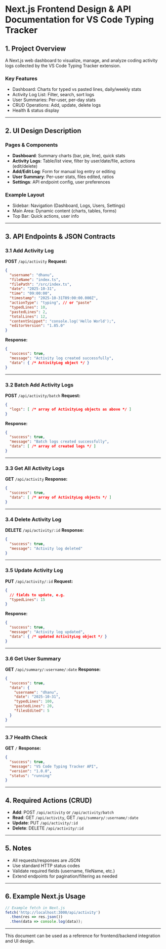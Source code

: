 # Next.js Frontend Design & API Documentation for VS Code Typing Tracker

## 1. Project Overview
A Next.js web dashboard to visualize, manage, and analyze coding activity logs collected by the VS Code Typing Tracker extension.

### Key Features
- Dashboard: Charts for typed vs pasted lines, daily/weekly stats
- Activity Log List: Filter, search, sort logs
- User Summaries: Per-user, per-day stats
- CRUD Operations: Add, update, delete logs
- Health & status display

---

## 2. UI Design Description

### Pages & Components
- **Dashboard**: Summary charts (bar, pie, line), quick stats
- **Activity Logs**: Table/list view, filter by user/date/file, actions (edit/delete)
- **Add/Edit Log**: Form for manual log entry or editing
- **User Summary**: Per-user stats, files edited, ratios
- **Settings**: API endpoint config, user preferences

### Example Layout
- Sidebar: Navigation (Dashboard, Logs, Users, Settings)
- Main Area: Dynamic content (charts, tables, forms)
- Top Bar: Quick actions, user info

---

## 3. API Endpoints & JSON Contracts

### 3.1 Add Activity Log
**POST** `/api/activity`
**Request:**
```json
{
  "username": "dhanu",
  "fileName": "index.ts",
  "filePath": "/src/index.ts",
  "date": "2025-10-31",
  "time": "09:00:00",
  "timestamp": "2025-10-31T09:00:00.000Z",
  "actionType": "typing", // or "paste"
  "typedLines": 10,
  "pastedLines": 2,
  "totalLines": 12,
  "contentSnippet": "console.log('Hello World');",
  "editorVersion": "1.85.0"
}
```
**Response:**
```json
{
  "success": true,
  "message": "Activity log created successfully",
  "data": { /* ActivityLog object */ }
}
```

---

### 3.2 Batch Add Activity Logs
**POST** `/api/activity/batch`
**Request:**
```json
{
  "logs": [ /* array of ActivityLog objects as above */ ]
}
```
**Response:**
```json
{
  "success": true,
  "message": "Batch logs created successfully",
  "data": [ /* array of created logs */ ]
}
```

---

### 3.3 Get All Activity Logs
**GET** `/api/activity`
**Response:**
```json
{
  "success": true,
  "data": [ /* array of ActivityLog objects */ ]
}
```

---

### 3.4 Delete Activity Log
**DELETE** `/api/activity/:id`
**Response:**
```json
{
  "success": true,
  "message": "Activity log deleted"
}
```

---

### 3.5 Update Activity Log
**PUT** `/api/activity/:id`
**Request:**
```json
{
  // fields to update, e.g.
  "typedLines": 15
}
```
**Response:**
```json
{
  "success": true,
  "message": "Activity log updated",
  "data": { /* updated ActivityLog object */ }
}
```

---

### 3.6 Get User Summary
**GET** `/api/summary/:username/:date`
**Response:**
```json
{
  "success": true,
  "data": {
    "username": "dhanu",
    "date": "2025-10-31",
    "typedLines": 100,
    "pastedLines": 20,
    "filesEdited": 5
  }
}
```

---

### 3.7 Health Check
**GET** `/`
**Response:**
```json
{
  "success": true,
  "message": "VS Code Typing Tracker API",
  "version": "1.0.0",
  "status": "running"
}
```

---

## 4. Required Actions (CRUD)
- **Add**: POST `/api/activity` or `/api/activity/batch`
- **Read**: GET `/api/activity`, GET `/api/summary/:username/:date`
- **Update**: PUT `/api/activity/:id`
- **Delete**: DELETE `/api/activity/:id`

---

## 5. Notes
- All requests/responses are JSON
- Use standard HTTP status codes
- Validate required fields (username, fileName, etc.)
- Extend endpoints for pagination/filtering as needed

---

## 6. Example Next.js Usage
```js
// Example fetch in Next.js
fetch('http://localhost:3000/api/activity')
  .then(res => res.json())
  .then(data => console.log(data));
```

---

This document can be used as a reference for frontend/backend integration and UI design.